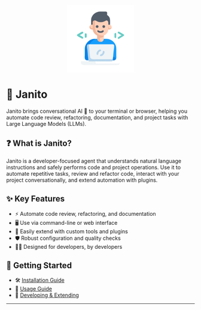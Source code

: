 <p align="center">
  <img src="imgs/happy-programmer.svg" alt="Janito Logo" width="180"/>
</p>

# 🤖 Janito

Janito brings conversational AI 🤝 to your terminal or browser, helping you automate code review, refactoring, documentation, and project tasks with Large Language Models (LLMs).

## ❓ What is Janito?

Janito is a developer-focused agent that understands natural language instructions and safely performs code and project operations. Use it to automate repetitive tasks, review and refactor code, interact with your project conversationally, and extend automation with plugins.

## ✨ Key Features

- ⚡ Automate code review, refactoring, and documentation
- 🖥️ Use via command-line or web interface
- 🔌 Easily extend with custom tools and plugins
- 🛡️ Robust configuration and quality checks
- 👨‍💻 Designed for developers, by developers

## 🚀 Getting Started

- 🛠️ [Installation Guide](guides/installation.md)
- 🚦 [Usage Guide](guides/using.md)
- 🧩 [Developing & Extending](guides/developing.md)

---
